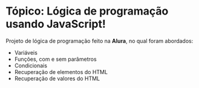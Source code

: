 # Tópico: Lógica de programação usando JavaScript!

Projeto de lógica de programação feito na **Alura**, no qual foram abordados:

* Variáveis
* Funções, com e sem parâmetros
* Condicionais
* Recuperação de elementos do HTML
* Recuperação de valores do HTML
